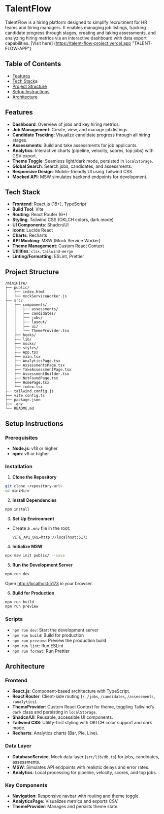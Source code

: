 # TalentFlow
TalentFlow is a hiring platform designed to simplify recruitment for HR teams and hiring managers. It enables managing job listings, tracking candidate progress through stages, creating and taking assessments, and analyzing hiring metrics via an interactive dashboard with data export capabilities.
[Visit here] (https://talent-flow-project.vercel.app "TALENT-FLOW-APP")


## Table of Contents

- [Features](#features)
- [Tech Stack](#tech-stack)a
- [Project Structure](#project-structure)
- [Setup Instructions](#setup-instructions)
- [Architecture](#architecture)

## Features

- **Dashboard**: Overview of jobs and key hiring metrics.
- **Job Management**: Create, view, and manage job listings.
- **Candidate Tracking**: Visualize candidate progress through all hiring stages.
- **Assessments**: Build and take assessments for job applicants.
- **Analytics**: Interactive charts (pipeline, velocity, scores, top jobs) with CSV export.
- **Theme Toggle**: Seamless light/dark mode, persisted in `localStorage`.
- **Global Search**: Search jobs, candidates, and assessments.
- **Responsive Design**: Mobile-friendly UI using Tailwind CSS.
- **Mocked API**: MSW simulates backend endpoints for development.

## Tech Stack

- **Frontend**: React.js (18+), TypeScript
- **Build Tool**: Vite
- **Routing**: React Router (6+)
- **Styling**: Tailwind CSS (OKLCH colors, dark mode)
- **UI Components**: Shadcn/UI
- **Icons**: Lucide React
- **Charts**: Recharts
- **API Mocking**: MSW (Mock Service Worker)
- **Theme Management**: Custom React Context
- **Utilities**: `clsx`, `tailwind-merge`
- **Linting/Formatting**: ESLint, Prettier

## Project Structure

```
/miniHire/
├── public/
│   ├── index.html
│   └── mockServiceWorker.js
├── src/
│   ├── components/
│   │   ├── assessments/
│   │   ├── candidates/
│   │   ├── jobs/
│   │   ├── layout/
│   │   ├── ui/
│   │   └── ThemeProvider.tsx
│   ├── hooks/
│   ├── lib/
│   ├── mocks/
│   ├── styles/
│   ├── App.tsx
│   ├── main.tsx
│   ├── AnalyticsPage.tsx
│   ├── AssessmentsPage.tsx
│   ├── TakeAssessmentPage.tsx
│   ├── AssessmentBuilder.tsx
│   ├── NotFoundPage.tsx
│   ├── HomePage.tsx
│   └── index.tsx
├── tailwind.config.js
├── vite.config.ts
├── package.json
├── .env
└── README.md
```

## Setup Instructions

### Prerequisites

- **Node.js**: v18 or higher
- **npm**: v9 or higher

### Installation

1. **Clone the Repository**
  ```bash
  git clone <repository-url>
  cd miniHire
  ```

2. **Install Dependencies**
  ```bash
  npm install
  ```

3. **Set Up Environment**
  - Create a `.env` file in the root:
    ```
    VITE_API_URL=http://localhost:5173
    ```

4. **Initialize MSW**
  ```bash
  npx msw init public/ --save
  ```

5. **Run the Development Server**
  ```bash
  npm run dev
  ```
  Open [http://localhost:5173](http://localhost:5173) in your browser.

6. **Build for Production**
  ```bash
  npm run build
  npm run preview
  ```

### Scripts

- `npm run dev`: Start the development server
- `npm run build`: Build for production
- `npm run preview`: Preview the production build
- `npm run lint`: Run ESLint
- `npm run format`: Run Prettier

## Architecture

### Frontend

- **React.js**: Component-based architecture with TypeScript.
- **React Router**: Client-side routing (`/`, `/jobs`, `/candidates`, `/assessments`, `/analytics`).
- **ThemeProvider**: Custom React Context for theme, toggling Tailwind’s `dark` class and persisting in `localStorage`.
- **Shadcn/UI**: Reusable, accessible UI components.
- **Tailwind CSS**: Utility-first styling with OKLCH color support and dark mode.
- **Recharts**: Analytics charts (Bar, Pie, Line).

### Data Layer

- **DatabaseService**: Mock data layer (`src/lib/db.ts`) for jobs, candidates, assessments.
- **MSW**: Simulates API endpoints with realistic delays and error rates.
- **Analytics**: Local processing for pipeline, velocity, scores, and top jobs.

### Key Components

- **Navigation**: Responsive navbar with routing and theme toggle.
- **AnalyticsPage**: Visualizes metrics and exports CSV.
- **ThemeProvider**: Manages and persists theme state.

